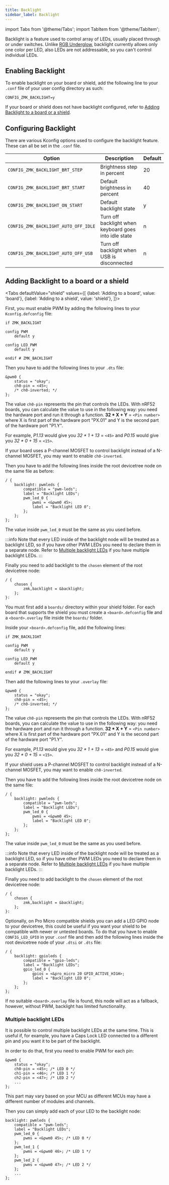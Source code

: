 ```yaml
---
title: Backlight
sidebar_label: Backlight
---
```


import Tabs from '@theme/Tabs';
import TabItem from '@theme/TabItem';

Backlight is a feature used to control array of LEDs, usually placed through or under switches. Unlike [RGB Underglow](underglow.md), backlight currently allows only one color per LED, also LEDs are not addressable, so you can't control individual LEDs.

## Enabling Backlight

To enable backlight on your board or shield, add the following line to your `.conf` file of your user config directory as such:

```
CONFIG_ZMK_BACKLIGHT=y
```

If your board or shield does not have backlight configured, refer to [Adding Backlight to a board or a shield](#adding-backlight-to-a-board-or-a-shield).

## Configuring Backlight

There are various Kconfig options used to configure the backlight feature. These can all be set in the `.conf` file.

| Option                               | Description                                           | Default |
| ------------------------------------ | ----------------------------------------------------- | ------- |
| `CONFIG_ZMK_BACKLIGHT_BRT_STEP`      | Brightness step in percent                            | 20      |
| `CONFIG_ZMK_BACKLIGHT_BRT_START`     | Default brightness in percent                         | 40      |
| `CONFIG_ZMK_BACKLIGHT_ON_START`      | Default backlight state                               | y       |
| `CONFIG_ZMK_BACKLIGHT_AUTO_OFF_IDLE` | Turn off backlight when keyboard goes into idle state | n       |
| `CONFIG_ZMK_BACKLIGHT_AUTO_OFF_USB`  | Turn off backlight when USB is disconnected           | n       |

## Adding Backlight to a board or a shield

<Tabs
defaultValue="shield"
values={[
{label: 'Adding to a board', value: 'board'},
{label: 'Adding to a shield', value: 'shield'},
]}>
<TabItem value="board">

First, you must enable PWM by adding the following lines to your `Kconfig.defconfig` file:

```
if ZMK_BACKLIGHT

config PWM
    default y

config LED_PWM
    default y

endif # ZMK_BACKLIGHT
```

Then you have to add the following lines to your `.dts` file:

```
&pwm0 {
	status = "okay";
	ch0-pin = <45>;
	/* ch0-inverted; */
};
```

The value `ch0-pin` represents the pin that controls the LEDs. With nRF52 boards, you can calculate the value to use in the following way: you need the hardware port and run it through a function.
**32 \* X + Y** = `<Pin number>` where X is first part of the hardware port "PX.01" and Y is the second part of the hardware port "P1.Y".

For example, _P1.13_ would give you _32 \* 1 + 13_ = `<45>` and _P0.15_ would give you _32 \* 0 + 15_ = `<15>`.

If your board uses a P-channel MOSFET to control backlight instead of a N-channel MOSFET, you may want to enable `ch0-inverted`.

Then you have to add the following lines inside the root devicetree node on the same file as before:

```
/ {
    backlight: pwmleds {
        compatible = "pwm-leds";
        label = "Backlight LEDs";
        pwm_led_0 {
            pwms = <&pwm0 45>;
        	label = "Backlight LED 0";
        };
    };
};
```

The value inside `pwm_led_0` must be the same as you used before.

:::info
Note that every LED inside of the backlight node will be treated as a backlight LED, so if you have other PWM LEDs you need to declare them in a separate node. Refer to [Multiple backlight LEDs](#multiple-backlight-leds) if you have multiple backlight LEDs.
:::

Finally you need to add backlight to the `chosen` element of the root devicetree node:

```
/ {
    chosen {
        zmk,backlight = &backlight;
    };
}:
```

</TabItem>
<TabItem value="shield">

You must first add a `boards/` directory within your shield folder. For each board that supports the shield you must create a `<board>.defconfig` file and a `<board>.overlay` file inside the `boards/` folder.

Inside your `<board>.defconfig` file, add the following lines:

```
if ZMK_BACKLIGHT

config PWM
    default y

config LED_PWM
    default y

endif # ZMK_BACKLIGHT
```

Then add the following lines to your `.overlay` file:

```
&pwm0 {
	status = "okay";
	ch0-pin = <45>;
	/* ch0-inverted; */
};
```

The value `ch0-pin` represents the pin that controls the LEDs. With nRF52 boards, you can calculate the value to use in the following way: you need the hardware port and run it through a function.
**32 \* X + Y** = `<Pin number>` where X is first part of the hardware port "PX.01" and Y is the second part of the hardware port "P1.Y".

For example, _P1.13_ would give you _32 \* 1 + 13_ = `<45>` and _P0.15_ would give you _32 \* 0 + 15_ = `<15>`.

If your shield uses a P-channel MOSFET to control backlight instead of a N-channel MOSFET, you may want to enable `ch0-inverted`.

Then you have to add the following lines inside the root devicetree node on the same file:

```
/ {
    backlight: pwmleds {
        compatible = "pwm-leds";
        label = "Backlight LEDs";
        pwm_led_0 {
            pwms = <&pwm0 45>;
        	label = "Backlight LED 0";
        };
    };
};
```

The value inside `pwm_led_0` must be the same as you used before.

:::info
Note that every LED inside of the backlight node will be treated as a backlight LED, so if you have other PWM LEDs you need to declare them in a separate node. Refer to [Multiple backlight LEDs](#multiple-backlight-leds) if you have multiple backlight LEDs.
:::

Finally you need to add backlight to the `chosen` element of the root devicetree node:

```
/ {
    chosen {
        zmk,backlight = &backlight;
    };
}:
```

Optionally, on Pro Micro compatible shields you can add a LED GPIO node to your devicetree, this could be useful if you want your shield to be compatible with newer or untested boards. To do that you have to enable `CONFIG_LED_GPIO` in your `.conf` file and then add the following lines inside the root devicetree node of your `.dtsi` or `.dts` file:

```
/ {
    backlight: gpioleds {
        compatible = "gpio-leds";
        label = "Backlight LEDs";
        gpio_led_0 {
            gpios = <&pro_micro 20 GPIO_ACTIVE_HIGH>;
        	label = "Backlight LED 0";
        };
    };
};
```

If no suitable `<board>.overlay` file is found, this node will act as a fallback, however, without PWM, backlight has limited functionality.

</TabItem>
</Tabs>

### Multiple backlight LEDs

It is possible to control multiple backlight LEDs at the same time. This is useful if, for example, you have a Caps Lock LED connected to a different pin and you want it to be part of the backlight.

In order to do that, first you need to enable PWM for each pin:

```
&pwm0 {
	status = "okay";
	ch0-pin = <45>; /* LED 0 */
	ch1-pin = <46>; /* LED 1 */
	ch2-pin = <47>; /* LED 2 */
    ...
};
```

This part may vary based on your MCU as different MCUs may have a different number of modules and channels.

Then you can simply add each of your LED to the backlight node:

```
backlight: pwmleds {
    compatible = "pwm-leds";
    label = "Backlight LEDs";
    pwm_led_0 {
        pwms = <&pwm0 45>; /* LED 0 */
    };
    pwm_led_1 {
        pwms = <&pwm0 46>; /* LED 1 */
    };
    pwm_led_2 {
        pwms = <&pwm0 47>; /* LED 2 */
    };
    ...
};
```
